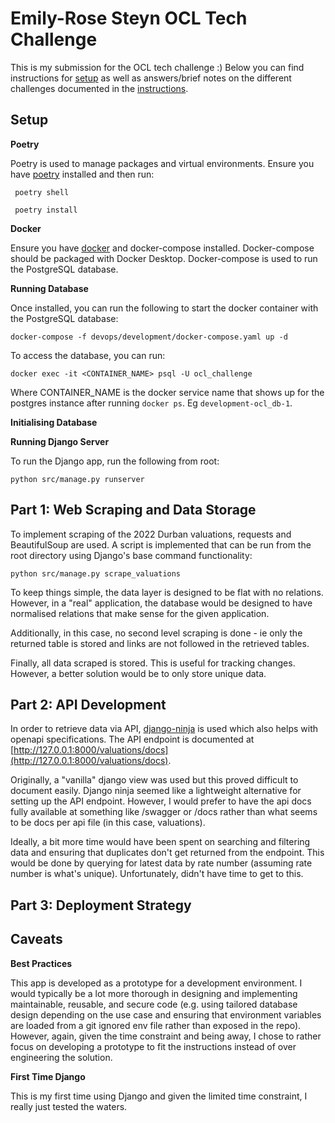 # Emily-Rose Steyn OCL Tech Challenge

This is my submission for the OCL tech challenge :) Below you can find instructions for [setup](#setup) as well as
answers/brief notes on the different challenges documented in the [instructions](./instructions.md).

## Setup

**Poetry**

Poetry is used to manage packages and virtual environments. Ensure you have [poetry](https://python-poetry.org/docs/)
installed and then run:

```shell
 poetry shell
```

```shell
 poetry install
```

**Docker**

Ensure you have [docker](https://docs.docker.com/get-docker/) and docker-compose installed. Docker-compose should be
packaged with Docker Desktop. Docker-compose is used to run the PostgreSQL database.

**Running Database**

Once installed, you can run the following to start the docker container with the PostgreSQL database:

```shell
docker-compose -f devops/development/docker-compose.yaml up -d

```

To access the database, you can run:

```shell
docker exec -it <CONTAINER_NAME> psql -U ocl_challenge
```

Where CONTAINER_NAME is the docker service name that shows up for the postgres instance after running `docker ps`.
Eg `development-ocl_db-1`.

**Initialising Database**

**Running Django Server**

To run the Django app, run the following from root:

`python src/manage.py runserver`

## Part 1: Web Scraping and Data Storage

To implement scraping of the 2022 Durban valuations, requests and BeautifulSoup are used. A script is implemented that
can be run from the root directory using Django's base command functionality:

```shell
python src/manage.py scrape_valuations
```

To keep things simple, the data layer is designed to be flat with no relations. However, in a "real" application, the database would be designed to have normalised relations that make sense for the given application. 

Additionally, in this case, no second level scraping is done - ie only the returned table is stored and links are not followed in the retrieved tables.

Finally, all data scraped is stored. This is useful for tracking changes. However, a better solution would be to only store unique data.

[//]: # (TODO: Data diagram)

## Part 2: API Development

In order to retrieve data via API, [django-ninja](https://github.com/vitalik/django-ninja) is used which also helps with openapi specifications. The API endpoint is documented at [http://127.0.0.1:8000/valuations/docs](http://127.0.0.1:8000/valuations/docs).

Originally, a "vanilla" django view was used but this proved difficult to document easily. Django ninja seemed like a lightweight alternative for setting up the API endpoint. However, I would prefer to have the api docs fully available at something like /swagger or /docs rather than what seems to be docs per api file (in this case, valuations).

Ideally, a bit more time would have been spent on searching and filtering data and ensuring that duplicates don't get returned from the endpoint. This would be done by querying for latest data by rate number (assuming rate number is what's unique). Unfortunately, didn't have time to get to this.

## Part 3: Deployment Strategy

## Caveats

**Best Practices**

This app is developed as a prototype for a development environment. I would typically be a lot more thorough in
designing and implementing maintainable, reusable, and secure code (e.g. using tailored database design depending on the
use case and ensuring that environment variables are loaded from a git ignored env file rather than exposed in the
repo). However, again, given the time constraint and being away, I chose to rather focus on developing a prototype to
fit the instructions instead of over engineering the solution.

**First Time Django**

This is my first time using Django and given the limited time constraint, I really just tested the waters.
